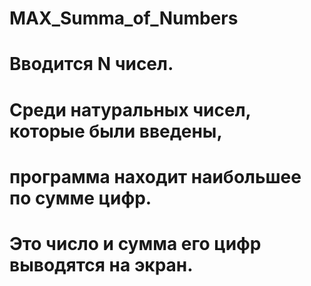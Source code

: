 # MAX_Summa_of_Numbers
#
# Вводится N чисел.
# Среди натуральных чисел, которые были введены,
# программа находит наибольшее по сумме цифр.
# Это число и сумма его цифр выводятся на экран.